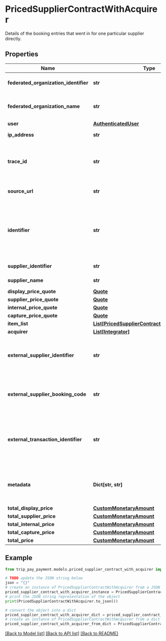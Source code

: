 # PricedSupplierContractWithAcquirer

Details of the booking entries that went in for one particular supplier directly.

## Properties

Name | Type | Description | Notes
------------ | ------------- | ------------- | -------------
**federated_organization_identifier** | **str** | The auth realm owner ID | 
**federated_organization_name** | **str** | The auth realm owner name | 
**user** | [**AuthenticatedUser**](AuthenticatedUser.md) |  | 
**ip_address** | **str** | Caller&#39;s IP address | 
**trace_id** | **str** | Way to track which booking contracts were made together | 
**source_url** | **str** | Where did the booking occur | 
**identifier** | **str** | Unique identifier used to track the contract. Create a UUID for this purpose. | 
**supplier_identifier** | **str** | Supplier identifier | 
**supplier_name** | **str** | Supplier name | 
**display_price_quote** | [**Quote**](Quote.md) |  | 
**supplier_price_quote** | [**Quote**](Quote.md) |  | 
**internal_price_quote** | [**Quote**](Quote.md) |  | 
**capture_price_quote** | [**Quote**](Quote.md) |  | 
**item_list** | [**List[PricedSupplierContractItemWithAcquirer]**](PricedSupplierContractItemWithAcquirer.md) |  | [readonly] 
**acquirer** | [**List[Integrator]**](Integrator.md) |  | 
**external_supplier_identifier** | **str** | Track supplier with its external supplier identifier | 
**external_supplier_booking_code** | **str** | External booking code generated by the affiliate | 
**external_transaction_identifier** | **str** | External transaction identifier populated when agent responsible for acquiring | 
**metadata** | **Dict[str, str]** | Place to add more data related to the booking contract. | [optional] 
**total_display_price** | [**CustomMonetaryAmount**](CustomMonetaryAmount.md) |  | [optional] 
**total_supplier_price** | [**CustomMonetaryAmount**](CustomMonetaryAmount.md) |  | [optional] 
**total_internal_price** | [**CustomMonetaryAmount**](CustomMonetaryAmount.md) |  | [optional] 
**total_capture_price** | [**CustomMonetaryAmount**](CustomMonetaryAmount.md) |  | [optional] 
**total_price** | [**CustomMonetaryAmount**](CustomMonetaryAmount.md) |  | [optional] 

## Example

```python
from trip_pay_payment.models.priced_supplier_contract_with_acquirer import PricedSupplierContractWithAcquirer

# TODO update the JSON string below
json = "{}"
# create an instance of PricedSupplierContractWithAcquirer from a JSON string
priced_supplier_contract_with_acquirer_instance = PricedSupplierContractWithAcquirer.from_json(json)
# print the JSON string representation of the object
print(PricedSupplierContractWithAcquirer.to_json())

# convert the object into a dict
priced_supplier_contract_with_acquirer_dict = priced_supplier_contract_with_acquirer_instance.to_dict()
# create an instance of PricedSupplierContractWithAcquirer from a dict
priced_supplier_contract_with_acquirer_from_dict = PricedSupplierContractWithAcquirer.from_dict(priced_supplier_contract_with_acquirer_dict)
```
[[Back to Model list]](../README.md#documentation-for-models) [[Back to API list]](../README.md#documentation-for-api-endpoints) [[Back to README]](../README.md)


